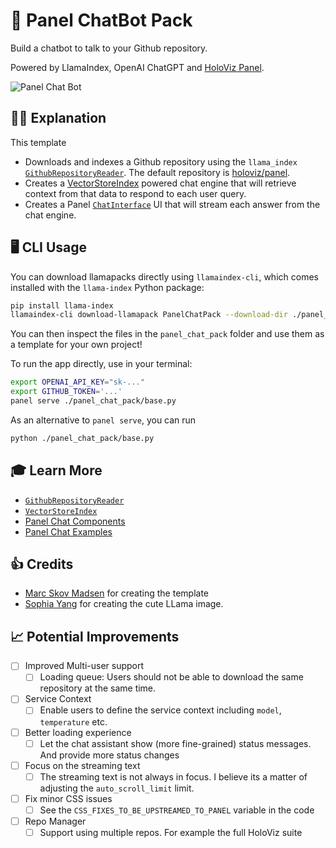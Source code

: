 # 🦙 Panel ChatBot Pack

Build a chatbot to talk to your Github repository.

Powered by LlamaIndex, OpenAI ChatGPT and [HoloViz Panel](https://panel.holoviz.org/reference/chat/ChatInterface.html).

![Panel Chat Bot](https://raw.githubusercontent.com/run-llama/llama-hub/main/llama_hub/llama_packs/panel_chatbot/panel_chatbot.png)

## 💁‍♀️ Explanation

This template

- Downloads and indexes a Github repository using the `llama_index` [`GithubRepositoryReader`](https://llamahub.ai/l/github_repo). The default repository is [holoviz/panel](https://github.com/holoviz/panel).
- Creates a [VectorStoreIndex](https://docs.llamaindex.ai/en/stable/changes/deprecated_terms.html#VectorStoreIndex) powered chat engine that will retrieve context from that data to respond to each user query.
- Creates a Panel [`ChatInterface`](https://panel.holoviz.org/reference/chat/ChatInterface.html) UI that will stream each answer from the chat engine.

## 🖥️ CLI Usage

You can download llamapacks directly using `llamaindex-cli`, which comes installed with the `llama-index` Python package:

```bash
pip install llama-index
llamaindex-cli download-llamapack PanelChatPack --download-dir ./panel_chat_pack
```

You can then inspect the files in the `panel_chat_pack` folder and use them as a template for your own project!

To run the app directly, use in your terminal:

```bash
export OPENAI_API_KEY="sk-..."
export GITHUB_TOKEN='...'
panel serve ./panel_chat_pack/base.py
```

As an alternative to `panel serve`, you can run

```bash
python ./panel_chat_pack/base.py
```

## 🎓 Learn More

- [`GithubRepositoryReader`](https://llamahub.ai/l/github_repo)
- [`VectorStoreIndex`](https://docs.llamaindex.ai/en/stable/changes/deprecated_terms.html#VectorStoreIndex)
- [Panel Chat Components](https://panel.holoviz.org/reference/index.html#chat)
- [Panel Chat Examples](https://github.com/holoviz-topics/panel-chat-examples)

## 👍 Credits

- [Marc Skov Madsen](https://twitter.com/MarcSkovMadsen) for creating the template
- [Sophia Yang](https://twitter.com/sophiamyang) for creating the cute LLama image.

## 📈 Potential Improvements

- [ ] Improved Multi-user support
  - [ ] Loading queue: Users should not be able to download the same repository at the same time.
- [ ] Service Context
  - [ ] Enable users to define the service context including `model`, `temperature` etc.
- [ ] Better loading experience
  - [ ] Let the chat assistant show (more fine-grained) status messages. And provide more status changes
- [ ] Focus on the streaming text
  - [ ] The streaming text is not always in focus. I believe its a matter of adjusting the `auto_scroll_limit` limit.
- [ ] Fix minor CSS issues
  - [ ] See the `CSS_FIXES_TO_BE_UPSTREAMED_TO_PANEL` variable in the code
- [ ] Repo Manager
  - [ ] Support using multiple repos. For example the full HoloViz suite
